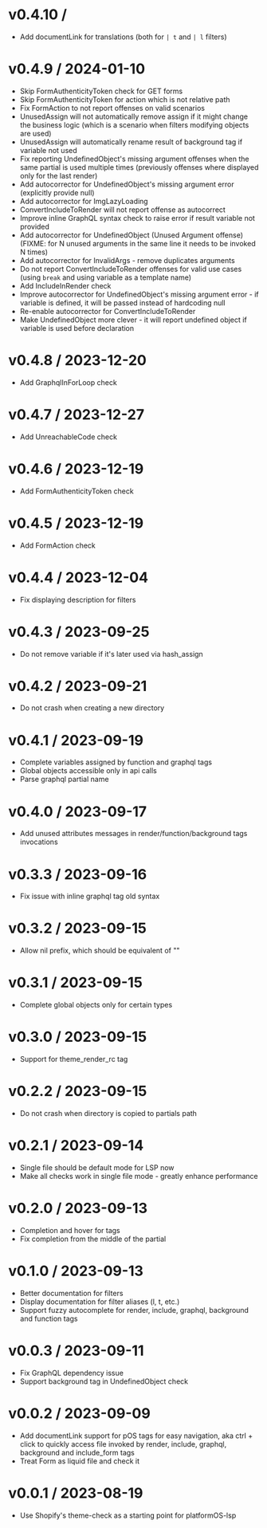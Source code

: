 v0.4.10 /
==================

  * Add documentLink for translations (both for `| t` and `| l` filters)

v0.4.9 / 2024-01-10
==================

  * Skip FormAuthenticityToken check for GET forms
  * Skip FormAuthenticityToken for action which is not relative path
  * Fix FormAction to not report offenses on valid scenarios
  * UnusedAssign will not automatically remove assign if it might change the business logic (which is a scenario when filters modifying objects are used)
  * UnusedAssign will automatically rename result of background tag if variable not used
  * Fix reporting UndefinedObject's missing argument offenses when the same partial is used multiple times (previously offenses where displayed only for the last render)
  * Add autocorrector for UndefinedObject's missing argument error (explicitly provide null)
  * Add autocorrector for ImgLazyLoading
  * ConvertIncludeToRender will not report offense as autocorrect
  * Improve inline GraphQL syntax check to raise error if result variable not provided
  * Add autocorrector for UndefinedObject (Unused Argument offense) (FIXME: for N unused arguments in the same line it needs to be invoked N times)
  * Add autocorrector for InvalidArgs - remove duplicates arguments
  * Do not report ConvertIncludeToRender offenses for valid use cases (using `break` and using variable as a template name)
  * Add IncludeInRender check
  * Improve autocorrector for UndefinedObject's missing argument error - if variable is defined, it will be passed instead of hardcoding null
  * Re-enable autocorrector for ConvertIncludeToRender
  * Make UndefinedObject more clever - it will report undefined object if variable is used before declaration

v0.4.8 / 2023-12-20
==================

  * Add GraphqlInForLoop check

v0.4.7 / 2023-12-27
==================

  * Add UnreachableCode check

v0.4.6 / 2023-12-19
==================

  * Add FormAuthenticityToken check

v0.4.5 / 2023-12-19
==================

  * Add FormAction check

v0.4.4 / 2023-12-04
==================

  * Fix displaying description for filters

v0.4.3 / 2023-09-25
==================

  * Do not remove variable if it's later used via hash_assign

v0.4.2 / 2023-09-21
==================

  * Do not crash when creating a new directory

v0.4.1 / 2023-09-19
==================

  * Complete variables assigned by function and graphql tags
  * Global objects accessible only in api calls
  * Parse graphql partial name

v0.4.0 / 2023-09-17
==================

  * Add unused attributes messages in render/function/background tags invocations

v0.3.3 / 2023-09-16
==================

  * Fix issue with inline graphql tag old syntax

v0.3.2 / 2023-09-15
==================

  * Allow nil prefix, which should be equivalent of ""

v0.3.1 / 2023-09-15
==================

  * Complete global objects only for certain types

v0.3.0 / 2023-09-15
==================

  * Support for theme_render_rc tag

v0.2.2 / 2023-09-15
==================

  * Do not crash when directory is copied to partials path

v0.2.1 / 2023-09-14
==================

  * Single file should be default mode for LSP now
  * Make all checks work in single file mode - greatly enhance performance

v0.2.0 / 2023-09-13
==================

  * Completion and hover for tags
  * Fix completion from the middle of the partial

v0.1.0 / 2023-09-13
==================

  * Better documentation for filters
  * Display documentation for filter aliases (l, t, etc.)
  * Support fuzzy autocomplete for render, include, graphql, background and function tags

v0.0.3 / 2023-09-11
==================

  * Fix GraphQL dependency issue
  * Support background tag in UndefinedObject check

v0.0.2 / 2023-09-09
==================

  * Add documentLink support for pOS tags for easy navigation, aka ctrl + click to quickly access file invoked by render, include, graphql, background and include_form tags
  * Treat Form as liquid file and check it

v0.0.1 / 2023-08-19
==================

  * Use Shopify's theme-check as a starting point for platformOS-lsp
